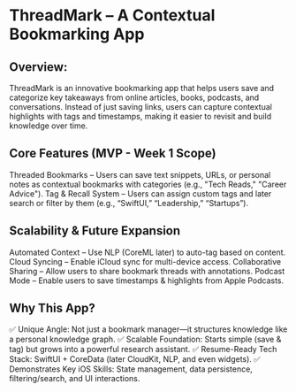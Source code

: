 # ThreadMark – A Contextual Bookmarking App

## Overview:
ThreadMark is an innovative bookmarking app that helps users save and categorize key takeaways from online articles, books, podcasts, and conversations. Instead of just saving links, users can capture contextual highlights with tags and timestamps, making it easier to revisit and build knowledge over time.

## Core Features (MVP - Week 1 Scope)
Threaded Bookmarks – Users can save text snippets, URLs, or personal notes as contextual bookmarks with categories (e.g., "Tech Reads," "Career Advice").
Tag & Recall System – Users can assign custom tags and later search or filter by them (e.g., “SwiftUI,” “Leadership,” “Startups”).

## Scalability & Future Expansion
Automated Context – Use NLP (CoreML later) to auto-tag based on content.
Cloud Syncing – Enable iCloud sync for multi-device access.
Collaborative Sharing – Allow users to share bookmark threads with annotations.
Podcast Mode – Enable users to save timestamps & highlights from Apple Podcasts.

## Why This App?
✅ Unique Angle: Not just a bookmark manager—it structures knowledge like a personal knowledge graph.
✅ Scalable Foundation: Starts simple (save & tag) but grows into a powerful research assistant.
✅ Resume-Ready Tech Stack: SwiftUI + CoreData (later CloudKit, NLP, and even widgets).
✅ Demonstrates Key iOS Skills: State management, data persistence, filtering/search, and UI interactions.



